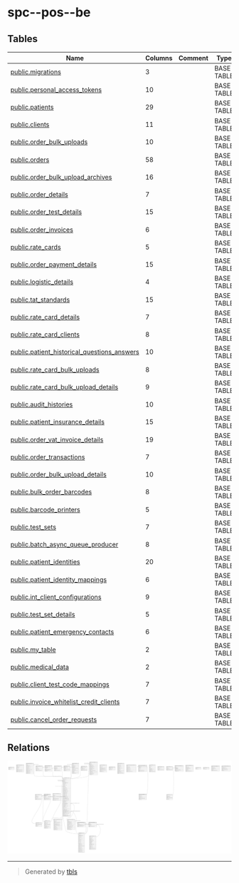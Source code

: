 # spc--pos--be

## Tables

| Name | Columns | Comment | Type |
| ---- | ------- | ------- | ---- |
| [public.migrations](public.migrations.md) | 3 |  | BASE TABLE |
| [public.personal_access_tokens](public.personal_access_tokens.md) | 10 |  | BASE TABLE |
| [public.patients](public.patients.md) | 29 |  | BASE TABLE |
| [public.clients](public.clients.md) | 11 |  | BASE TABLE |
| [public.order_bulk_uploads](public.order_bulk_uploads.md) | 10 |  | BASE TABLE |
| [public.orders](public.orders.md) | 58 |  | BASE TABLE |
| [public.order_bulk_upload_archives](public.order_bulk_upload_archives.md) | 16 |  | BASE TABLE |
| [public.order_details](public.order_details.md) | 7 |  | BASE TABLE |
| [public.order_test_details](public.order_test_details.md) | 15 |  | BASE TABLE |
| [public.order_invoices](public.order_invoices.md) | 6 |  | BASE TABLE |
| [public.rate_cards](public.rate_cards.md) | 5 |  | BASE TABLE |
| [public.order_payment_details](public.order_payment_details.md) | 15 |  | BASE TABLE |
| [public.logistic_details](public.logistic_details.md) | 4 |  | BASE TABLE |
| [public.tat_standards](public.tat_standards.md) | 15 |  | BASE TABLE |
| [public.rate_card_details](public.rate_card_details.md) | 7 |  | BASE TABLE |
| [public.rate_card_clients](public.rate_card_clients.md) | 8 |  | BASE TABLE |
| [public.patient_historical_questions_answers](public.patient_historical_questions_answers.md) | 10 |  | BASE TABLE |
| [public.rate_card_bulk_uploads](public.rate_card_bulk_uploads.md) | 8 |  | BASE TABLE |
| [public.rate_card_bulk_upload_details](public.rate_card_bulk_upload_details.md) | 9 |  | BASE TABLE |
| [public.audit_histories](public.audit_histories.md) | 10 |  | BASE TABLE |
| [public.patient_insurance_details](public.patient_insurance_details.md) | 15 |  | BASE TABLE |
| [public.order_vat_invoice_details](public.order_vat_invoice_details.md) | 19 |  | BASE TABLE |
| [public.order_transactions](public.order_transactions.md) | 7 |  | BASE TABLE |
| [public.order_bulk_upload_details](public.order_bulk_upload_details.md) | 10 |  | BASE TABLE |
| [public.bulk_order_barcodes](public.bulk_order_barcodes.md) | 8 |  | BASE TABLE |
| [public.barcode_printers](public.barcode_printers.md) | 5 |  | BASE TABLE |
| [public.test_sets](public.test_sets.md) | 7 |  | BASE TABLE |
| [public.batch_async_queue_producer](public.batch_async_queue_producer.md) | 8 |  | BASE TABLE |
| [public.patient_identities](public.patient_identities.md) | 20 |  | BASE TABLE |
| [public.patient_identity_mappings](public.patient_identity_mappings.md) | 6 |  | BASE TABLE |
| [public.int_client_configurations](public.int_client_configurations.md) | 9 |  | BASE TABLE |
| [public.test_set_details](public.test_set_details.md) | 5 |  | BASE TABLE |
| [public.patient_emergency_contacts](public.patient_emergency_contacts.md) | 6 |  | BASE TABLE |
| [public.my_table](public.my_table.md) | 2 |  | BASE TABLE |
| [public.medical_data](public.medical_data.md) | 2 |  | BASE TABLE |
| [public.client_test_code_mappings](public.client_test_code_mappings.md) | 7 |  | BASE TABLE |
| [public.invoice_whitelist_credit_clients](public.invoice_whitelist_credit_clients.md) | 7 |  | BASE TABLE |
| [public.cancel_order_requests](public.cancel_order_requests.md) | 7 |  | BASE TABLE |

## Relations

![er](schema.svg)

---

> Generated by [tbls](https://github.com/k1LoW/tbls)
